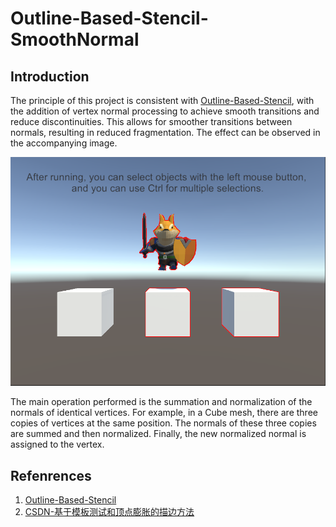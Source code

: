 # Outline-Based-Stencil-SmoothNormal

## Introduction

The principle of this project is consistent with [Outline-Based-Stencil](OutlineBasedStencil.md), with the addition of vertex normal processing to achieve smooth transitions and reduce discontinuities. This allows for smoother transitions between normals, resulting in reduced fragmentation. The effect can be observed in the accompanying image.

![result](/Imgs/Outlines/outline_based_stencil_smooth_normal.png)

The main operation performed is the summation and normalization of the normals of identical vertices. For example, in a Cube mesh, there are three copies of vertices at the same position. The normals of these three copies are summed and then normalized. Finally, the new normalized normal is assigned to the vertex.

## Refenrences
1. [Outline-Based-Stencil](OutlineBasedStencil.md)
2. [CSDN-基于模板测试和顶点膨胀的描边方法](https://blog.csdn.net/m0_37602827/article/details/128721982)
